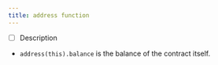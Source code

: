 ```yaml
---
title: address function
---
```

- [ ] Description

- `address(this).balance` is the balance of the contract itself.

